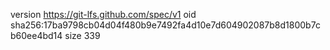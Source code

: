 version https://git-lfs.github.com/spec/v1
oid sha256:17ba9798cb04d04f480b9e7492fa4d10e7d604902087b8d1800b7cb60ee4bd14
size 339
